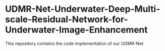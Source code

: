 # UDMR-Net-Underwater-Deep-Multi-scale-Residual-Network-for-Underwater-Image-Enhancement
This repository contains the code implementation of our UDMR-Net.
